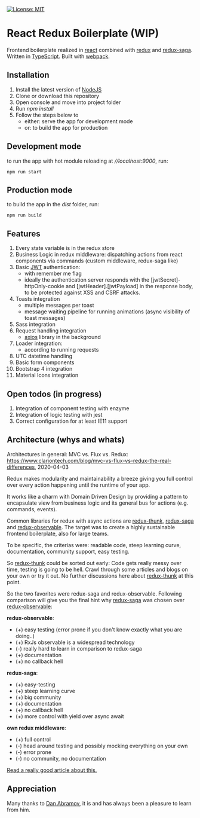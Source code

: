 [![License: MIT](https://img.shields.io/badge/License-MIT-green.svg)](https://opensource.org/licenses/MIT)


# React Redux Boilerplate (WIP)
Frontend boilerplate realized in [react](https://reactjs.org/) combined with [redux](http://redux.js.org/) and [redux-saga](http://redux-saga.js.org).
Written in [TypeScript](http://typescriptlang.org). Built with [webpack](http://webpack.js.org).
 
## Installation
1. Install the latest version of [NodeJS](http://nodejs.org/en/download/)
2. Clone or download this repository
3. Open console and move into project folder
4. Run *npm install*
5. Follow the steps below to
   - either: serve the app for development mode
   - or: to build the app for production

## Development mode
to run the app with hot module reloading at *//localhost:9000*, run:

    npm run start

## Production mode
to build the app in the *dist* folder, run:

    npm run build
    
## Features
1. Every state variable is in the redux store
2. Business Logic in redux middleware: dispatching actions from react components via commands (custom middleware, redux-saga like)
3. Basic [JWT](http://jwt.io) authentication:
    - with remember me flag
    - ideally the authentication server responds with the [jwtSecret]-httpOnly-cookie and [jwtHeader].[jwtPayload] in the response body, to be protected against XSS and CSRF attacks.
4. Toasts integration
    - multiple messages per toast
    - message waiting pipeline for running animations (async visibility of toast messages)
5. Sass integration
6. Request handling integration
    - [axios](http://npmjs.com/package/axios) library in the background
7. Loader integration:
    - according to running requests
8. UTC datetime handling
9. Basic form components
10. Bootstrap 4 integration
11. Material Icons integration
  
## Open todos (in progress)
1. Integration of component testing with enzyme
2. Integration of logic testing with jest
3. Correct configuration for at least IE11 support

## Architecture (whys and whats)
Architectures in general: MVC vs. Flux vs. Redux:
https://www.clariontech.com/blog/mvc-vs-flux-vs-redux-the-real-differences, 2020-04-03

Redux makes modularity and maintainability a breeze giving you full control over every action happening until the runtime of your app.

It works like a charm with Domain Driven Design by providing a pattern to encapsulate view from business logic and its general bus for actions (e.g. commands, events).

Common libraries for redux with async actions are [redux-thunk](https://www.npmjs.com/package/redux-thunk), [redux-saga](http://redux-saga.js.org) and [redux-observable](http://redux-observable.js.org).
The target was to create a highly sustainable frontend boilerplate, also for large teams.

To be specific, the criterias were: readable code, steep learning curve, documentation, community support, easy testing.

So [redux-thunk](https://www.npmjs.com/package/redux-thunk) could be sorted out early: Code gets really messy over time, testing is going to be hell.
Crawl through some articles and blogs on your own or try it out. No further discussions here about [redux-thunk](https://www.npmjs.com/package/redux-thunk) at this point.

So the two favorites were redux-saga and redux-observable.
Following comparison will give you the final hint why [redux-saga](http://redux-saga.js.org) was chosen over [redux-observable](http://redux-observable.js.org):

**redux-observable**:
- (+) easy testing (error prone if you don't know exactly what you are doing..)
- (+) RxJs observable is a widespread technology
- (-) really hard to learn in comparison to redux-saga
- (+) documentation
- (+) no callback hell

**redux-saga**:
- (+) easy-testing
- (+) steep learning curve
- (+) big community
- (+) documentation
- (+) no callback hell
- (+) more control with yield over async await

**own redux middleware**:
- (+) full control 
- (-) head around testing and possibly mocking everything on your own
- (-) error prone
- (-) no community, no documentation

[Read a really good article about this.](https://shift.infinite.red/redux-observable-epics-vs-redux-sagas-8e53610c0eda)

## Appreciation
Many thanks to [Dan Abramov](http://github.com/gaearon), it is and has always been a pleasure to learn from him.
